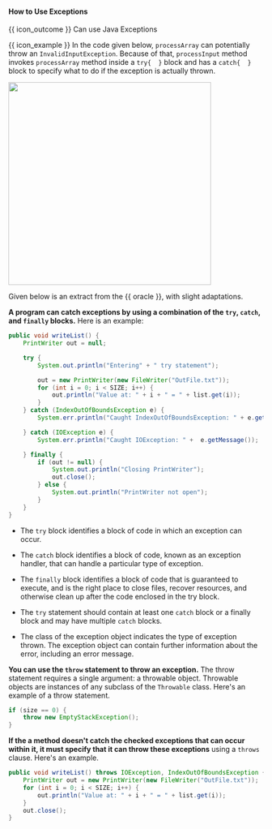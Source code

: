 <div id="title">

#### How to Use Exceptions

</div>

<span id="prereqs"></span>

<span id="outcomes">{{ icon_outcome }} Can use Java Exceptions</span>

<div id="body">

{{ icon_example }} In the code given below, `processArray` can potentially throw an `InvalidInputException`. Because of that, `processInput` method invokes `processArray` method inside a `try{  }` block and has a `catch{  }` block to specify what to do if the exception is actually thrown.

<img src="{{baseUrl}}/errorHandling/exceptions/how/images/processInput.png" width="400" />
<p/>

Given below is an extract from the {{ oracle }}, with slight adaptations.

<div class="indented">

**A program can catch exceptions by using a combination of the `try`, `catch`, and `finally` blocks.** Here is an example:

```java
public void writeList() {
    PrintWriter out = null;

    try {
        System.out.println("Entering" + " try statement");

        out = new PrintWriter(new FileWriter("OutFile.txt"));
        for (int i = 0; i < SIZE; i++) {
            out.println("Value at: " + i + " = " + list.get(i));
        }
    } catch (IndexOutOfBoundsException e) {
        System.err.println("Caught IndexOutOfBoundsException: " + e.getMessage());

    } catch (IOException e) {
        System.err.println("Caught IOException: " +  e.getMessage());

    } finally {
        if (out != null) {
            System.out.println("Closing PrintWriter");
            out.close();
        } else {
            System.out.println("PrintWriter not open");
        }
    }
}
```

* The `try` block identifies a block of code in which an exception can occur.
* The `catch` block identifies a block of code, known as an exception handler, that can handle a particular type of exception.
* The `finally` block identifies a block of code that is guaranteed to execute, and is the right place to close files, recover resources, and otherwise clean up after the code enclosed in the try block.
* The `try` statement should contain at least one `catch` block or a finally block and may have multiple `catch` blocks.

* The class of the exception object indicates the type of exception thrown. The exception object can contain further information about the error, including an error message.

**You can use the `throw` statement to throw an exception.** The throw statement requires a single argument: a throwable object. Throwable objects are instances of any subclass of the `Throwable` class. Here's an example of a throw statement.

```java
if (size == 0) {
    throw new EmptyStackException();
}
```

**If the a method doesn't catch the checked exceptions that can occur within it, it must specify that it can throw these exceptions** using a `throws` clause. Here's an example.

```java
public void writeList() throws IOException, IndexOutOfBoundsException {
    PrintWriter out = new PrintWriter(new FileWriter("OutFile.txt"));
    for (int i = 0; i < SIZE; i++) {
        out.println("Value at: " + i + " = " + list.get(i));
    }
    out.close();
}
```

</div>

</div>

<div id="extras">
</div>